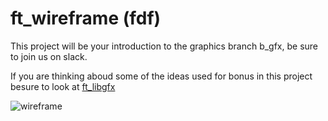 # ft_wireframe (fdf)

This project will be your introduction to the graphics branch b_gfx, be sure to join us on slack.

If you are thinking aboud some of the ideas used for bonus in this project besure to look at [ft_libgfx](https://github.com/qst0/ft_libgfx)

![wireframe](http://i.imgur.com/lPDLru8.png)
